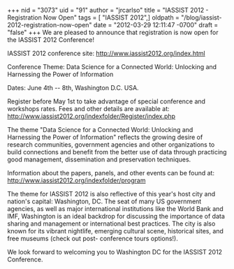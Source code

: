 +++
nid = "3073"
uid = "91"
author = "jrcarlso"
title = "IASSIST 2012 - Registration Now Open"
tags = [ "IASSIST 2012",]
oldpath = "/blog/iassist-2012-registration-now-open"
date = "2012-03-29 12:11:47 -0700"
draft = "false"
+++
We are pleased to announce that registration is now open for the IASSIST
2012 Conference!

IASSIST 2012 conference site: <http://www.iassist2012.org/index.html>

Conference Theme: Data Science for a Connected World: Unlocking and
Harnessing the Power of Information

Dates: June 4th -- 8th, Washington D.C. USA.

Register before May 1st to take advantage of special conference and
workshops rates. Fees and other details are available at:
<http://www.iassist2012.org/indexfolder/Register/index.php>

The theme "Data Science for a Connected World: Unlocking and Harnessing
the Power of Information" reflects the growing desire of research
communities, government agencies and other organizations to build
connections and benefit from the better use of data through practicing
good management, dissemination and preservation techniques.

Information about the papers, panels, and other events can be found at:
<http://www.iassist2012.org/indexfolder/program>

The theme for IASSIST 2012 is also reflective of this year's host city
and nation's capital: Washington, DC. The seat of many US government
agencies, as well as major international institutions like the World
Bank and IMF, Washington is an ideal backdrop for discussing the
importance of data sharing and management or international best
practices. The city is also known for its vibrant nightlife, emerging
cultural scene, historical sites, and free museums (check out post-
conference tours options!).

We look forward to welcoming you to Washington DC for the IASSIST 2012
Conference.
